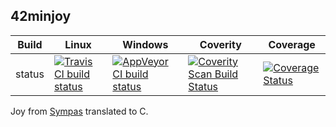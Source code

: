 42minjoy
--------

Build|Linux|Windows|Coverity|Coverage
---|---|---|---|---
status|[![Travis CI build status](https://travis-ci.org/Wodan58/42minjoy.svg?branch=master)](https://travis-ci.org/Wodan58/42minjoy)|[![AppVeyor CI build status](https://ci.appveyor.com/api/projects/status/github/Wodan58/42minjoy?branch=master&svg=true)](https://ci.appveyor.com/project/Wodan58/42minjoy)|<a href="https://scan.coverity.com/projects/wodan58-42minjoy"><img alt="Coverity Scan Build Status" src="https://scan.coverity.com/projects/14611/badge.svg"/></a>|[![Coverage Status](https://coveralls.io/repos/github/Wodan58/42minjoy/badge.svg?branch=master)](https://coveralls.io/github/Wodan58/42minjoy?branch=master)

Joy from [Sympas](https://github.com/nickelsworth/sympas/blob/master/text/18-minijoy.org) translated to C.
